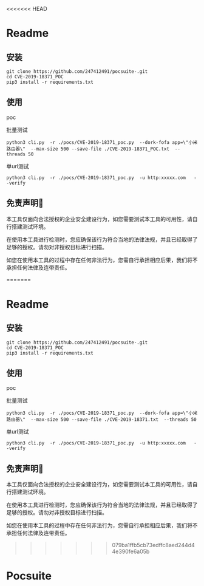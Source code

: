 <<<<<<< HEAD
# Readme

## 安装

```
git clone https://github.com/247412491/pocsuite-.git
cd CVE-2019-18371_POC
pip3 install -r requirements.txt
```

## 使用

poc

批量测试

```
python3 cli.py  -r ./pocs/CVE-2019-18371_poc.py  --dork-fofa app=\"小米路由器\"  --max-size 500 --save-file ./CVE-2019-18371_POC.txt  --threads 50
```

单url测试

```
python3 cli.py  -r ./pocs/CVE-2019-18371_poc.py  -u http:xxxxx.com   --verify
```



## 免责声明🧐

本工具仅面向合法授权的企业安全建设行为，如您需要测试本工具的可用性，请自行搭建测试环境。

在使用本工具进行检测时，您应确保该行为符合当地的法律法规，并且已经取得了足够的授权。请勿对非授权目标进行扫描。

如您在使用本工具的过程中存在任何非法行为，您需自行承担相应后果，我们将不承担任何法律及连带责任。

=======
# Readme

## 安装

```
git clone https://github.com/247412491/pocsuite-.git
cd CVE-2019-18371_POC
pip3 install -r requirements.txt
```

## 使用

poc

批量测试

```
python3 cli.py  -r ./pocs/CVE-2019-18371_poc.py  --dork-fofa app=\"小米路由器\"  --max-size 500 --save-file ./CVE-2019-18371.txt  --threads 50
```

单url测试

```
python3 cli.py  -r ./pocs/CVE-2019-18371_poc.py  -u http:xxxxx.com   --verify
```



## 免责声明🧐

本工具仅面向合法授权的企业安全建设行为，如您需要测试本工具的可用性，请自行搭建测试环境。

在使用本工具进行检测时，您应确保该行为符合当地的法律法规，并且已经取得了足够的授权。请勿对非授权目标进行扫描。

如您在使用本工具的过程中存在任何非法行为，您需自行承担相应后果，我们将不承担任何法律及连带责任。

>>>>>>> 079ba1ffb5cb73edffc8aed244d44e390fe6a05b
# Pocsuite
